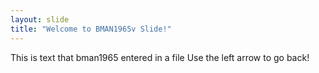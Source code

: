 ```yaml
---
layout: slide
title: "Welcome to BMAN1965v Slide!"
---
```

This is text that bman1965 entered in a file
Use the left arrow to go back!
